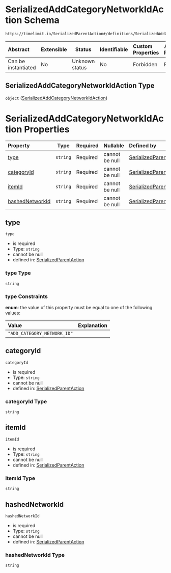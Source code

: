 # SerializedAddCategoryNetworkIdAction Schema

```txt
https://timelimit.io/SerializedParentAction#/definitions/SerializedAddCategoryNetworkIdAction
```




| Abstract            | Extensible | Status         | Identifiable | Custom Properties | Additional Properties | Access Restrictions | Defined In                                                                                        |
| :------------------ | ---------- | -------------- | ------------ | :---------------- | --------------------- | ------------------- | ------------------------------------------------------------------------------------------------- |
| Can be instantiated | No         | Unknown status | No           | Forbidden         | Forbidden             | none                | [SerializedParentAction.schema.json\*](SerializedParentAction.schema.json "open original schema") |

## SerializedAddCategoryNetworkIdAction Type

`object` ([SerializedAddCategoryNetworkIdAction](serializedparentaction-definitions-serializedaddcategorynetworkidaction.md))

# SerializedAddCategoryNetworkIdAction Properties

| Property                            | Type     | Required | Nullable       | Defined by                                                                                                                                                                                                                                                      |
| :---------------------------------- | -------- | -------- | -------------- | :-------------------------------------------------------------------------------------------------------------------------------------------------------------------------------------------------------------------------------------------------------------- |
| [type](#type)                       | `string` | Required | cannot be null | [SerializedParentAction](serializedparentaction-definitions-serializedaddcategorynetworkidaction-properties-type.md "https&#x3A;//timelimit.io/SerializedParentAction#/definitions/SerializedAddCategoryNetworkIdAction/properties/type")                       |
| [categoryId](#categoryid)           | `string` | Required | cannot be null | [SerializedParentAction](serializedparentaction-definitions-serializedaddcategorynetworkidaction-properties-categoryid.md "https&#x3A;//timelimit.io/SerializedParentAction#/definitions/SerializedAddCategoryNetworkIdAction/properties/categoryId")           |
| [itemId](#itemid)                   | `string` | Required | cannot be null | [SerializedParentAction](serializedparentaction-definitions-serializedaddcategorynetworkidaction-properties-itemid.md "https&#x3A;//timelimit.io/SerializedParentAction#/definitions/SerializedAddCategoryNetworkIdAction/properties/itemId")                   |
| [hashedNetworkId](#hashednetworkid) | `string` | Required | cannot be null | [SerializedParentAction](serializedparentaction-definitions-serializedaddcategorynetworkidaction-properties-hashednetworkid.md "https&#x3A;//timelimit.io/SerializedParentAction#/definitions/SerializedAddCategoryNetworkIdAction/properties/hashedNetworkId") |

## type




`type`

-   is required
-   Type: `string`
-   cannot be null
-   defined in: [SerializedParentAction](serializedparentaction-definitions-serializedaddcategorynetworkidaction-properties-type.md "https&#x3A;//timelimit.io/SerializedParentAction#/definitions/SerializedAddCategoryNetworkIdAction/properties/type")

### type Type

`string`

### type Constraints

**enum**: the value of this property must be equal to one of the following values:

| Value                       | Explanation |
| :-------------------------- | ----------- |
| `"ADD_CATEGORY_NETWORK_ID"` |             |

## categoryId




`categoryId`

-   is required
-   Type: `string`
-   cannot be null
-   defined in: [SerializedParentAction](serializedparentaction-definitions-serializedaddcategorynetworkidaction-properties-categoryid.md "https&#x3A;//timelimit.io/SerializedParentAction#/definitions/SerializedAddCategoryNetworkIdAction/properties/categoryId")

### categoryId Type

`string`

## itemId




`itemId`

-   is required
-   Type: `string`
-   cannot be null
-   defined in: [SerializedParentAction](serializedparentaction-definitions-serializedaddcategorynetworkidaction-properties-itemid.md "https&#x3A;//timelimit.io/SerializedParentAction#/definitions/SerializedAddCategoryNetworkIdAction/properties/itemId")

### itemId Type

`string`

## hashedNetworkId




`hashedNetworkId`

-   is required
-   Type: `string`
-   cannot be null
-   defined in: [SerializedParentAction](serializedparentaction-definitions-serializedaddcategorynetworkidaction-properties-hashednetworkid.md "https&#x3A;//timelimit.io/SerializedParentAction#/definitions/SerializedAddCategoryNetworkIdAction/properties/hashedNetworkId")

### hashedNetworkId Type

`string`
